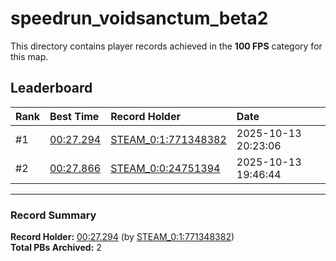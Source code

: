 # speedrun_voidsanctum_beta2

This directory contains player records achieved in the **100 FPS** category for this map.

## Leaderboard

| Rank | Best Time | Record Holder | Date                |
| :--- | :-------- | :------------ | :------------------ |
| #1   | [00:27.294](./00027294_STEAM_0_1_771348382_20251013-202306.zip) | [STEAM_0:1:771348382](https://speedrun16.com/profile/STEAM_0:1:771348382)   | 2025-10-13 20:23:06 |
| #2   | [00:27.866](./00027866_STEAM_0_0_24751394_20251013-194644.zip) | [STEAM_0:0:24751394](https://speedrun16.com/profile/STEAM_0:0:24751394)   | 2025-10-13 19:46:44 |

---

### Record Summary
**Record Holder:** [00:27.294](./00027294_STEAM_0_1_771348382_20251013-202306.zip) (by [STEAM_0:1:771348382](https://speedrun16.com/profile/STEAM_0:1:771348382))  
**Total PBs Archived:** 2